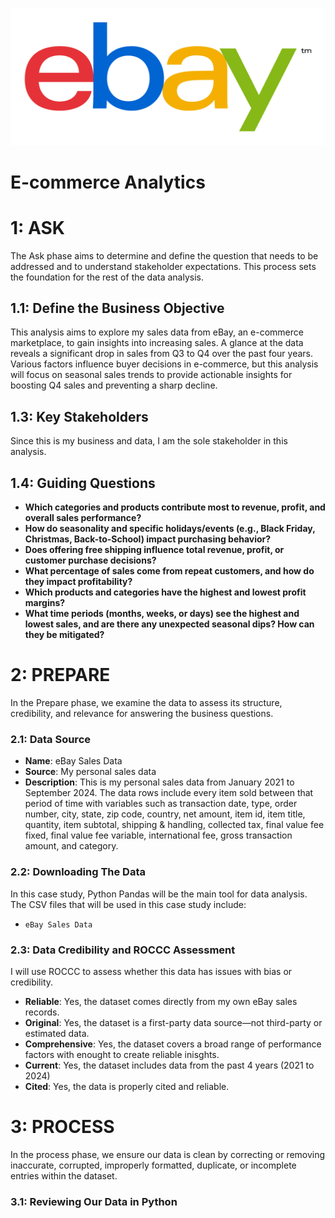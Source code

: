 ![](assets/eBay_logo.png)
# E-commerce Analytics

# 1: ASK  
The Ask phase aims to determine and define the question that needs to be addressed and to understand stakeholder expectations. This process sets the foundation for the rest of the data analysis.  

## 1.1: Define the Business Objective  
This analysis aims to explore my sales data from eBay, an e-commerce marketplace, to gain insights into increasing sales. A glance at the data reveals a significant drop in sales from Q3 to Q4 over the past four years. Various factors influence buyer decisions in e-commerce, but this analysis will focus on seasonal sales trends to provide actionable insights for boosting Q4 sales and preventing a sharp decline.  

## 1.3: Key Stakeholders  
Since this is my business and data, I am the sole stakeholder in this analysis.  

## 1.4: Guiding Questions   
- **Which categories and products contribute most to revenue, profit, and overall sales performance?**  
- **How do seasonality and specific holidays/events (e.g., Black Friday, Christmas, Back-to-School) impact purchasing behavior?**  
- **Does offering free shipping influence total revenue, profit, or customer purchase decisions?**  
- **What percentage of sales come from repeat customers, and how do they impact profitability?**  
- **Which products and categories have the highest and lowest profit margins?**  
- **What time periods (months, weeks, or days) see the highest and lowest sales, and are there any unexpected seasonal dips? How can they be mitigated?**  

# 2: PREPARE
In the Prepare phase, we examine the data to assess its structure, credibility, and relevance for answering the business questions.

### 2.1: Data Source
- **Name**: eBay Sales Data
- **Source**: My personal sales data
- **Description**: This is my personal sales data from January 2021 to September 2024. The data rows include every item sold between that period of time with variables such as transaction date, type, order number, city, state, zip code, country, net amount, item id, item title, quantity, item subtotal, shipping & handling, collected tax, final value fee fixed, final value fee variable, international fee, gross transaction amount, and category.

### 2.2: Downloading The Data
In this case study, Python Pandas will be the main tool for data analysis. The CSV files that will be used in this case study include:
- `eBay Sales Data`

### 2.3: Data Credibility and ROCCC Assessment
I will use ROCCC to assess whether this data has issues with bias or credibility.

- **Reliable**: Yes, the dataset comes directly from my own eBay sales records.
- **Original**: Yes, the dataset is a first-party data source—not third-party or estimated data.
- **Comprehensive**: Yes, the dataset covers a broad range of performance factors with enought to create reliable inisghts.
- **Current**: Yes, the dataset includes data from the past 4 years (2021 to 2024)
- **Cited**: Yes, the data is properly cited and reliable.

# 3: PROCESS
In the process phase, we ensure our data is clean by correcting or removing inaccurate, corrupted, improperly formatted, duplicate, or incomplete entries within the dataset.

### 3.1: Reviewing Our Data in Python



